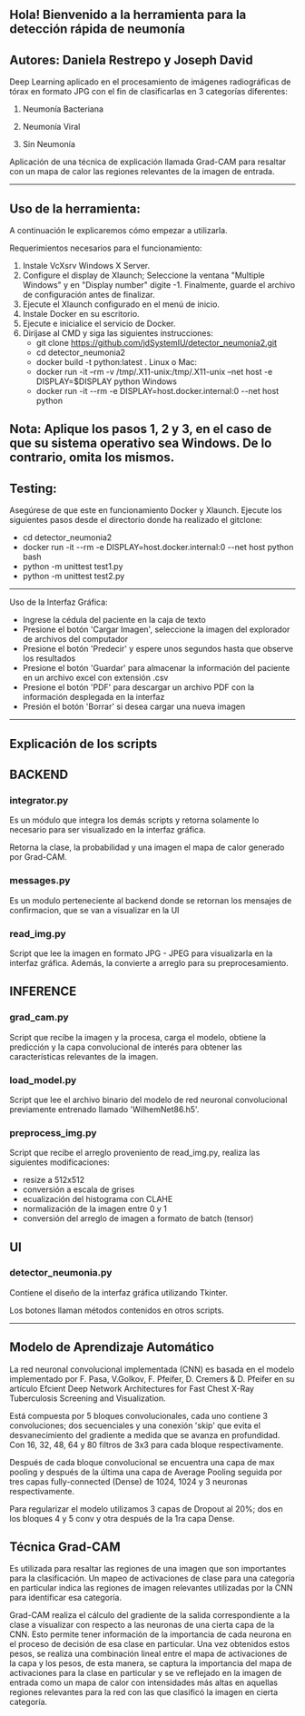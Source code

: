 ## Hola! Bienvenido a la herramienta para la detección rápida de neumonía

## Autores: Daniela Restrepo y Joseph David
Deep Learning aplicado en el procesamiento de imágenes radiográficas de tórax en formato JPG con el fin de clasificarlas en 3 categorías diferentes:

1. Neumonía Bacteriana

2. Neumonía Viral

3. Sin Neumonía

Aplicación de una técnica de explicación llamada Grad-CAM para resaltar con un mapa de calor las regiones relevantes de la imagen de entrada.

---
## Uso de la herramienta:

A continuación le explicaremos cómo empezar a utilizarla.

Requerimientos necesarios para el funcionamiento:

1. Instale VcXsrv Windows X Server.
2. Configure el display de Xlaunch; Seleccione la ventana "Multiple Windows" y en "Display number" digite -1. Finalmente, guarde el archivo de configuración antes de finalizar.
3. Ejecute el Xlaunch configurado en el menú de inicio.
4. Instale Docker en su escritorio. 
5. Ejecute e inicialice el servicio de Docker.
6. Diríjase al CMD y siga las siguientes instrucciones:
    - git clone https://github.com/jdSystemIU/detector_neumonia2.git
    - cd detector_neumonia2
    - docker build -t python:latest .
    Linux o Mac:
    - docker run -it –rm -v /tmp/.X11-unix:/tmp/.X11-unix –net host -e DISPLAY=$DISPLAY python
    Windows
    - docker run -it --rm -e DISPLAY=host.docker.internal:0 --net host python 

Nota: Aplique los pasos 1, 2 y 3, en el caso de que su sistema operativo sea Windows. De lo contrario, omita los mismos. 
----------------------------------------------------------------------------------

## Testing:

Asegúrese de que este en funcionamiento Docker y Xlaunch.
Ejecute los siguientes pasos desde el directorio donde ha realizado el gitclone:

- cd detector_neumonia2
- docker run -it --rm -e DISPLAY=host.docker.internal:0 --net host python bash
- python -m unittest test1.py
- python -m unittest test2.py
----------------------------------------------------------------------------------
Uso de la Interfaz Gráfica:

- Ingrese la cédula del paciente en la caja de texto
- Presione el botón 'Cargar Imagen', seleccione la imagen del explorador de archivos del computador
- Presione el botón 'Predecir' y espere unos segundos hasta que observe los resultados
- Presione el botón 'Guardar' para almacenar la información del paciente en un archivo excel con extensión .csv
- Presione el botón 'PDF' para descargar un archivo PDF con la información desplegada en la interfaz
- Presión el botón 'Borrar' si desea cargar una nueva imagen

---

## Explicación de los scripts

## BACKEND

### integrator.py

Es un módulo que integra los demás scripts y retorna solamente lo necesario para ser visualizado en la interfaz gráfica.

Retorna la clase, la probabilidad y una imagen el mapa de calor generado por Grad-CAM.

### messages.py

Es un modulo perteneciente al backend donde se retornan los mensajes de confirmacion, que se van a visualizar en la UI

### read_img.py

Script que lee la imagen en formato JPG - JPEG para visualizarla en la interfaz gráfica. Además, la convierte a arreglo para su preprocesamiento.

## INFERENCE

### grad_cam.py

Script que recibe la imagen y la procesa, carga el modelo, obtiene la predicción y la capa convolucional de interés para obtener las características relevantes de la imagen.

### load_model.py

Script que lee el archivo binario del modelo de red neuronal convolucional previamente entrenado llamado 'WilhemNet86.h5'.

### preprocess_img.py

Script que recibe el arreglo proveniento de read_img.py, realiza las siguientes modificaciones:
- resize a 512x512
- conversión a escala de grises
- ecualización del histograma con CLAHE
- normalización de la imagen entre 0 y 1
- conversión del arreglo de imagen a formato de batch (tensor)

## UI

### detector_neumonia.py

Contiene el diseño de la interfaz gráfica utilizando Tkinter.

Los botones llaman métodos contenidos en otros scripts.

---
## Modelo de Aprendizaje Automático

La red neuronal convolucional implementada (CNN) es basada en el modelo implementado por F. Pasa, V.Golkov, F. Pfeifer, D. Cremers & D. Pfeifer
en su artículo Efcient Deep Network Architectures for Fast Chest X-Ray Tuberculosis Screening and Visualization.

Está compuesta por 5 bloques convolucionales, cada uno contiene 3 convoluciones; dos secuenciales y una conexión 'skip' que evita el desvanecimiento del gradiente a medida que se avanza en profundidad.
Con 16, 32, 48, 64 y 80 filtros de 3x3 para cada bloque respectivamente.

Después de cada bloque convolucional se encuentra una capa de max pooling y después de la última una capa de Average Pooling seguida por tres capas fully-connected (Dense) de 1024, 1024 y 3 neuronas respectivamente.

Para regularizar el modelo utilizamos 3 capas de Dropout al 20%; dos en los bloques 4 y 5 conv y otra después de la 1ra capa Dense.

## Técnica Grad-CAM

Es utilizada para resaltar las regiones de una imagen que son importantes para la clasificación. Un mapeo de activaciones de clase para una categoría en particular indica las regiones de imagen relevantes utilizadas por la CNN para identificar esa categoría.

Grad-CAM realiza el cálculo del gradiente de la salida correspondiente a la clase a visualizar con respecto a las neuronas de una cierta capa de la CNN. Esto permite tener información de la importancia de cada neurona en el proceso de decisión de esa clase en particular. Una vez obtenidos estos pesos, se realiza una combinación lineal entre el mapa de activaciones de la capa y los pesos, de esta manera, se captura la importancia del mapa de activaciones para la clase en particular y se ve reflejado en la imagen de entrada como un mapa de calor con intensidades más altas en aquellas regiones relevantes para la red con las que clasificó la imagen en cierta categoría.

